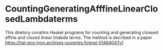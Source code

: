 # CountingGeneratingAfffineLinearClosedLambdaterms
This diretory conatins Haskel programs for counting and generating cloased affine and closed linear lmabda terms.
The method is decribed in a paper https://hal-ens-lyon.archives-ouvertes.fr/ensl-01464047v1
